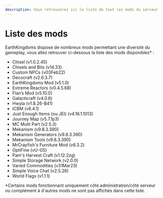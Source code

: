 ```yaml
---
description: Vous retrouverez ici la liste de tout les mods du serveur
---
```


# Liste des mods

EarthKingdoms dispose de nombreux mods permettant une diversité du gameplay, vous allez retrouver ci-dessous la liste des mods disponibles\* :&#x20;

* Chisel (v1.0.2.45)
* Chisels and Bits (v14.33)
* Custom NPCs (v03Feb22)
* Decocraft (v2.6.3.7)
* EarthKingdoms Mod (v5.1.0)
* Extreme Reactors (v0.4.5.68)
* Flan’s Mod (v5.10.0)
* Galacticraft (v4.0.6)
* Hwyla (v1.8.26-B41)
* ICBM (v6.4.1)
* Just Enough Items (ou JEI) (v4.16.1.1013)
* Journey Map (v5.7.1p3)
* MC Multi Part (v2.5.3)
* Mekanism (v9.8.3.390)
* Mekanism Generators (v9.8.3.390)
* Mekanism Tools (v9.8.3.390)
* MrCrayfish's Furniture Mod (v6.3.2)
* OptiFine (vU-G5)
* Pam's Harvest Craft (v1.12.2zg)
* Simple Storage Network (v2.0.0)
* Varied Commodities (v31Mar23)
* Simple Voice Chat (v2.5.26)
* World Flags (v1.1.1)

\*Certains mods fonctionnant uniquement côté administration/côté serveur ou complément à d'autres mods ne sont pas affichés dans cette liste.
